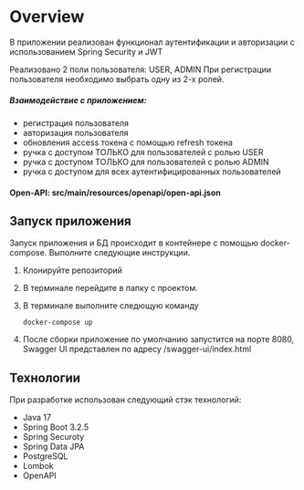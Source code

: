 # Overview

В приложении реализован функционал аутентификации и авторизации с использованием Spring Security и JWT

Реализовано 2 поли пользователя: USER, ADMIN
При регистрации пользователя необходимо выбрать одну из 2-х ролей.

 ##### Взаимодействие с приложением:
- регистрация пользователя
- авторизация пользователя
- обновления access токена с помощью refresh токена
- ручка с доступом ТОЛЬКО для пользователей с ролью USER
- ручка с доступом ТОЛЬКО для пользователей с ролью ADMIN
- ручка с доступом для всех аутентифицированных пользователей

#### Open-API: src/main/resources/openapi/open-api.json

## Запуск приложения

Запуск приложения и БД происходит в контейнере с помощью docker-compose. Выполните следующие инструкции.

1. Клонируйте репозиторий

2. В терминале перейдите в папку с проектом.

3. В терминале выполните следющую команду
    ```
    docker-compose up
    ```

4. После сборки приложение по умолчанию запустится на порте 8080, Swagger UI представлен по адресу /swagger-ui/index.html

## Технологии

При разработке использован следующий стэк технологий:
- Java 17
- Spring Boot 3.2.5
- Spring Securoty
- Spring Data JPA
- PostgreSQL
- Lombok
- OpenAPI
